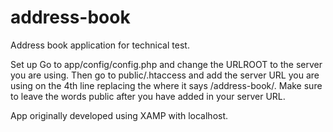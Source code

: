 # address-book
Address book application for technical test.

Set up
Go to app/config/config.php and change the URLROOT to the server you are using.
Then go to public/.htaccess and add the server URL you are using on the 4th line replacing the where it says /address-book/. Make sure to leave the words public after you have added in your server URL.

App originally developed using XAMP with localhost.

